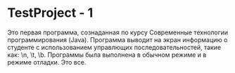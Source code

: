 # TestProject - 1
Это первая программа, сознаданная по курсу Современные технологии программирования (Java). 
Программа выводит на экран информацию о студенте с использованием управлющих последовательностей, такие как: \n, \t, \b.
Программы была выполнена в обычном режиме и в режиме отладки.
Это все.
